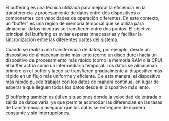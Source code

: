 El buffering es una técnica utilizada para mejorar la eficiencia en la transferencia y procesamiento de datos entre dos dispositivos o componentes con velocidades de operación diferentes. En este contexto, un "buffer" es una región de memoria temporal que se utiliza para almacenar datos mientras se transfieren entre dos puntos. El objetivo principal del buffering es evitar esperas innecesarias y facilitar la sincronización entre las diferentes partes del sistema.

Cuando se realiza una transferencia de datos, por ejemplo, desde un dispositivo de almacenamiento más lento (como un disco duro) hacia un dispositivo de procesamiento más rápido (como la memoria RAM o la CPU), el buffer actúa como un intermediario temporal. Los datos se almacenan primero en el buffer y luego se transfieren gradualmente al dispositivo más rápido en un flujo más uniforme y eficiente. De esta manera, el dispositivo más rápido puede trabajar con los datos de manera continua, en lugar de esperar a que lleguen todos los datos desde el dispositivo más lento.

El buffering también es útil en situaciones donde la velocidad de entrada o salida de datos varía, ya que permite acomodar las diferencias en las tasas de transferencia y asegurar que los datos se entreguen de manera constante y sin interrupciones.